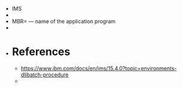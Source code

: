 - IMS
-
- MBR=  — name of the application program
-
- # References
	- https://www.ibm.com/docs/en/ims/15.4.0?topic=environments-dlibatch-procedure
	-